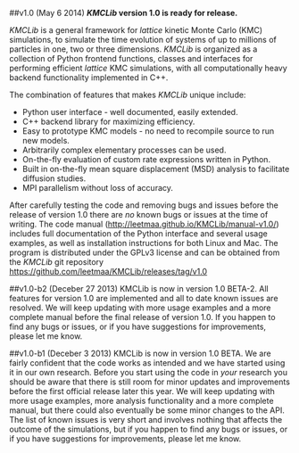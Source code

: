 ##v1.0 (May 6 2014)
***KMCLib* version 1.0 is ready for release.**

*KMCLib* is a general framework for *lattice* kinetic Monte Carlo (KMC) simulations, to simulate the time evolution of systems of up to millions of particles in one, two or three dimensions. *KMCLib* is organized as a collection of Python frontend functions, classes and interfaces for performing efficient *lattice* KMC simulations, with all computationally heavy backend functionality implemented in C++.

The combination of features that makes *KMCLib* unique include:

* Python user interface - well documented, easily extended.
* C++ backend library for maximizing efficiency.
* Easy to prototype KMC models - no need to recompile source to run new models.
* Arbitrarily complex elementary processes can be used.
* On-the-fly evaluation of custom rate expressions written in Python.
* Built in on-the-fly mean square displacement (MSD) analysis to facilitate diffusion studies.
* MPI parallelism without loss of accuracy.

After carefully testing the code and removing bugs and issues before the release of version 1.0 there are *no* known bugs or issues at the time of writing.
The code manual (http://leetmaa.github.io/KMCLib/manual-v1.0/) includes full documentation of the Python interface and several usage examples, as well as installation instructions for both Linux and Mac.
The program is distributed under the GPLv3 license and can be obtained from the *KMCLib* git repository https://github.com/leetmaa/KMCLib/releases/tag/v1.0


##v1.0-b2 (Deceber 27 2013)
KMCLib is now in version 1.0 BETA-2. All features for version 1.0 are implemented and all to date known issues are resolved. We will keep updating with more usage examples and a more complete manual before the final release of version 1.0. If you happen to find any bugs or issues, or if you have suggestions for improvements, please let me know.

##v1.0-b1 (Deceber 3 2013)
KMCLib is now in version 1.0 BETA. We are fairly confident that the code works as intended and we have started using it in our own research. Before you start using the code in *your* research you should be aware that there is still room for minor updates and improvements before the first official release later this year. We will keep updating with more usage examples, more analysis functionality and a more complete manual, but there could also eventually be some minor changes to the API. The list of known issues is very short and involves nothing that affects the outcome of the simulations, but if you happen to find any bugs or issues, or if you have suggestions for improvements, please let me know.

